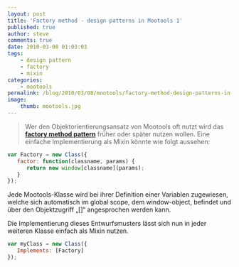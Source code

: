 ```yaml
---
layout: post
title: 'Factory method - design patterns in Mootools 1'
published: true
author: steve
comments: true
date: 2010-03-08 01:03:03
tags:
    - design pattern
    - factory
    - mixin
categories:
    - mootools
permalink: /blog/2010/03/08/mootools/factory-method-design-patterns-in-mootools-1
image:
    thumb: mootools.jpg
---
```

> Wer den Objektorientierungsansatz von Mootools oft nutzt wird das **[factory method pattern][1]** früher oder später nutzen wollen. Eine einfache Implementierung als Mixin könnte wie folgt aussehen:

```javascript
var Factory = new Class({
   factor: function(classname, params) {
      return new window[classname](params);
   }
});
```

Jede Mootools-Klasse wird bei ihrer Definition einer Variablen zugewiesen, welche sich automatisch im global scope, dem window-object, befindet und über den Objektzugriff &#8222;[]&#8220; angesprochen werden kann.

Die Implementierung dieses Entwurfsmusters lässt sich nun in jeder weiteren Klasse einfach als Mixin nutzen.

```javascript
var myClass = new Class({
   Implements: [Factory]
});
```

 [1]: http://de.wikipedia.org/wiki/Fabrikmethode